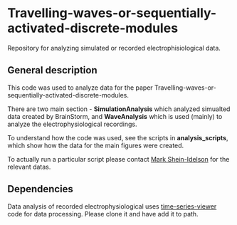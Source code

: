 # Travelling-waves-or-sequentially-activated-discrete-modules

Repository for analyzing simulated or recorded electrophisiological data.

## General description
This code was used to analyze data for the paper Travelling-waves-or-sequentially-activated-discrete-modules.

There are two main section - **SimulationAnalysis** which analyzed simualted 
data created by BrainStorm, and **WaveAnalysis** which is used (mainly) to
analyze the electrophysiological recordings.

To understand how the code was used, see the scripts in **analysis_scripts**, 
which show how the data for the main figures were created.

To actually run a particular script please contact [Mark Shein-Idelson](mailto:sheinmark@tauex.tau.ac.il) for the relevant 
datas.

## Dependencies
Data analysis of recorded electrophysiological uses [time-series-viewer](https://github.com/EvolutionaryNeuralCodingLab/time-series-viewer) code for data processing.
Please clone it and have add it to path.
